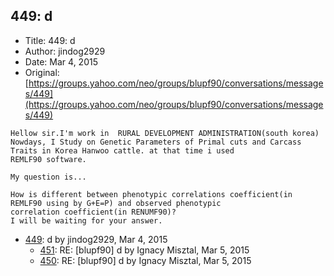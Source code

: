 ## 449: d

- Title: 449: d
- Author: jindog2929
- Date: Mar 4, 2015
- Original: [https://groups.yahoo.com/neo/groups/blupf90/conversations/messages/449](https://groups.yahoo.com/neo/groups/blupf90/conversations/messages/449)

```
Hellow sir.I'm work in	RURAL DEVELOPMENT ADMINISTRATION(south korea)
Nowdays, I Study on Genetic Parameters of Primal cuts and Carcass Traits in Korea Hanwoo cattle. at that time i used
REMLF90 software. 

My question is...

How is different between phenotypic correlations coefficient(in REMLF90 using by G+E=P) and observed phenotypic
correlation coefficient(in RENUMF90)?
I will be waiting for your answer.
```

- [449](0449.md): d by jindog2929, Mar 4, 2015
    - [451](0451.md): RE: [blupf90] d by Ignacy Misztal, Mar 5, 2015
    - [450](0450.md): RE: [blupf90] d by Ignacy Misztal, Mar 5, 2015
